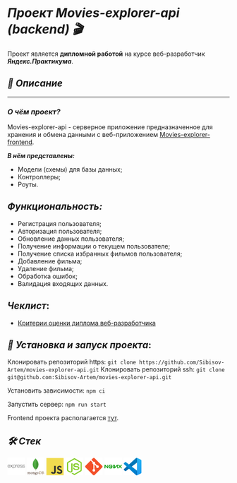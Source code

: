 # ***Проект Movies-explorer-api (backend) 🎬***
Проект является **дипломной работой** на курсе веб-разработчик ***Яндекс.Практикума***.
## *📜 Описание*
----
### ***О чём проект?***

Movies-explorer-api - серверное приложение предназначенное для хранения и обмена данными с веб-приложением [Movies-explorer-frontend](https://github.com/Sibisov-Artem/movies-explorer-frontend).

***В нём представлены:***

* Модели (схемы) для базы данных;
* Контроллеры;
* Роуты.

## *Функциональность:*
* Регистрация пользователя;
* Авторизация пользователя;
* Обновление данных пользователя;
* Получение информации о текущем пользователе;
* Получение списка избранных фильмов пользователя;
* Добавление фильма;
* Удаление фильма;
* Обработка ошибок;
* Валидация входящих данных.

## *Чеклист*:
+ [Критерии оценки диплома веб-разработчика](https://code.s3.yandex.net/web-developer/static/new-program/web-diploma-criteria-2.0/index.html#backend)

## *🚀 Установка и запуск проекта*:
Клонировать репозиторий https: `git clone https://github.com/Sibisov-Artem/movies-explorer-api.git`
Клонировать репозиторий ssh: `git clone git@github.com:Sibisov-Artem/movies-explorer-api.git`

Установить зависимости: `npm ci`

Запустить сервер: `npm run start`

Frontend проекта располагается [тут](https://github.com/Sibisov-Artem/movies-explorer-frontend).

## *🛠 Стек*

<div>
  <img src="https://raw.githubusercontent.com/devicons/devicon/55609aa5bd817ff167afce0d965585c92040787a/icons/express/express-original-wordmark.svg" title="express" alt="express" width="40" height="40"/>

  <img src="https://raw.githubusercontent.com/devicons/devicon/55609aa5bd817ff167afce0d965585c92040787a/icons/mongodb/mongodb-original-wordmark.svg" title="mongodb" alt="mongodb" width="40" height="40"/>

  <img src="https://raw.githubusercontent.com/devicons/devicon/1119b9f84c0290e0f0b38982099a2bd027a48bf1/icons/javascript/javascript-original.svg" title="JavaScript" alt="JavaScript" width="40" height="40"/>

 <img src="https://raw.githubusercontent.com/devicons/devicon/55609aa5bd817ff167afce0d965585c92040787a/icons/nodejs/nodejs-original.svg" title="nodejs" alt="nodejs" width="40" height="40"/>

  <img src="https://raw.githubusercontent.com/devicons/devicon/1119b9f84c0290e0f0b38982099a2bd027a48bf1/icons/git/git-original.svg" title="Git" alt="Git" width="40" height="40"/>

  <img src="https://raw.githubusercontent.com/devicons/devicon/55609aa5bd817ff167afce0d965585c92040787a/icons/nginx/nginx-original.svg" title="nginx" alt="nginx" width="40" height="40"/>

  <img src="https://raw.githubusercontent.com/devicons/devicon/1119b9f84c0290e0f0b38982099a2bd027a48bf1/icons/vscode/vscode-original.svg" title="VSCode" alt="VSCode" width="40" height="40"/>
</div>

<!-- ## Фронтенд: https://a-sibisov.nomoreparties.co  -->
<!-- ## Backend: https://api.a-sibisov.nomoreparties.co -->

